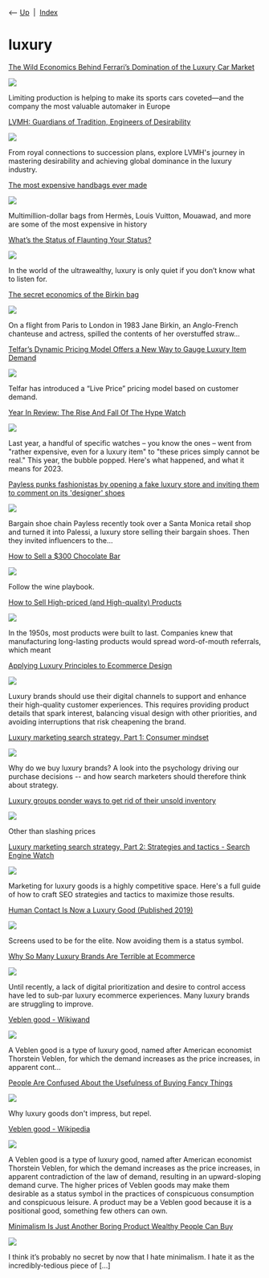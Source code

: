 <div class="nav">

⟵ [Up](index.html)  \|  [Index](index.html)

</div>

# luxury

<div class="cards">

<div class="card">

<div class="card-title">

[The Wild Economics Behind Ferrari’s Domination of the Luxury Car
Market](https://www.wsj.com/articles/the-wild-economics-behind-ferraris-domination-of-the-luxury-car-market-8427dff0)

</div>

<div class="card-image">

[![](https://images.wsj.net/im-36319211?width=1280&size=1)](https://www.wsj.com/articles/the-wild-economics-behind-ferraris-domination-of-the-luxury-car-market-8427dff0)

</div>

Limiting production is helping to make its sports cars coveted—and the
company the most valuable automaker in Europe

</div>

<div class="card">

<div class="card-title">

[LVMH: Guardians of Tradition, Engineers of
Desirability](https://quartr.com/insights/company-research/lvmh-guardians-of-tradition-engineers-of-desirability)

</div>

<div class="card-image">

[![](https://a.storyblok.com/f/182663/1200x630/71411eda35/og-image_lvmh-company-research_guardians-of-tradition-and-desirability.png/m/1200x630)](https://quartr.com/insights/company-research/lvmh-guardians-of-tradition-engineers-of-desirability)

</div>

From royal connections to succession plans, explore LVMH's journey in
mastering desirability and achieving global dominance in the luxury
industry.

</div>

<div class="card">

<div class="card-title">

[The most expensive handbags ever
made](https://qz.com/most-expensive-handbags-hermes-louis-vuitton-mouawad-1851385588)

</div>

<div class="card-image">

[![](https://i.kinja-img.com/image/upload/c_fill,h_675,pg_1,q_80,w_1200/e5c2d40e413a5e602bdf9be36f2236fb.jpg)](https://qz.com/most-expensive-handbags-hermes-louis-vuitton-mouawad-1851385588)

</div>

Multimillion-dollar bags from Hermès, Louis Vuitton, Mouawad, and more
are some of the most expensive in history

</div>

<div class="card">

<div class="card-title">

[What’s the Status of Flaunting Your
Status?](https://www.nytimes.com/2023/07/22/style/quiet-luxury-wealth-status.html)

</div>

<div class="card-image">

[![](https://static01.nyt.com/images/2023/07/23/fashion/23STATUS-cover/23STATUS-cover-largeHorizontalJumbo.jpg?year=2023&h=683&w=1024&s=f4a933f5257157ebc6c7a6a5580c2573c3930199aefc1ee538de5a6bd0d96279&k=ZQJBKqZ0VN)](https://www.nytimes.com/2023/07/22/style/quiet-luxury-wealth-status.html)

</div>

In the world of the ultrawealthy, luxury is only quiet if you don’t know
what to listen for.

</div>

<div class="card">

<div class="card-title">

[The secret economics of the Birkin
bag](https://businessday.ng/life-arts/article/the-secret-economics-of-the-birkin-bag)

</div>

<div class="card-image">

[![](https://cdn.businessday.ng/2023/07/bag-1.png)](https://businessday.ng/life-arts/article/the-secret-economics-of-the-birkin-bag)

</div>

On a flight from Paris to London in 1983 Jane Birkin, an Anglo-French
chanteuse and actress, spilled the contents of her overstuffed straw...

</div>

<div class="card">

<div class="card-title">

[Telfar’s Dynamic Pricing Model Offers a New Way to Gauge Luxury Item
Demand](https://retailwire.com/discussion/telfars-dynamic-pricing-model-offers-a-new-way-to-gauge-luxury-item-demand)

</div>

<div class="card-image">

[![](https://retailwire.com/wp-content/uploads/2023/03/3583A50D-13E1-4359-BDB2-0280FE83105C.png)](https://retailwire.com/discussion/telfars-dynamic-pricing-model-offers-a-new-way-to-gauge-luxury-item-demand)

</div>

Telfar has introduced a “Live Price” pricing model based on customer
demand.

</div>

<div class="card">

<div class="card-title">

[Year In Review: The Rise And Fall Of The Hype
Watch](https://www.hodinkee.com/articles/hype-watch-2022)

</div>

<div class="card-image">

[![](https://hodinkee.imgix.net/uploads/images/2a4557e5-6514-41de-8294-f8f51ef18021/Dec11-TheEndoftheHypeWatchAtAuction.png?ixlib=rails-1.1.0&fm=jpg&q=55&auto=format&usm=12&w=1200&h=630&fit=crop)](https://www.hodinkee.com/articles/hype-watch-2022)

</div>

Last year, a handful of specific watches – you know the ones – went from
"rather expensive, even for a luxury item" to "these prices simply
cannot be real." This year, the bubble popped. Here's what happened, and
what it means for 2023.

</div>

<div class="card">

<div class="card-title">

[Payless punks fashionistas by opening a fake luxury store and inviting
them to comment on its 'designer'
shoes](https://boingboing.net/2018/11/29/payless-punks-fashionistas-by.html/amp)

</div>

<div class="card-image">

[![](https://i0.wp.com/boingboing.net/wp-content/uploads/2018/11/Screen-Shot-2018-11-28-at-11.33.35-AM.png?fit=685%2C441&ssl=1)](https://boingboing.net/2018/11/29/payless-punks-fashionistas-by.html/amp)

</div>

Bargain shoe chain Payless recently took over a Santa Monica retail shop
and turned it into Palessi, a luxury store selling their bargain shoes.
Then they invited influencers to the…

</div>

<div class="card">

<div class="card-title">

[How to Sell a \$300 Chocolate
Bar](https://api.atlasobscura.com/articles/expensive-chocolate-ecuador-toak)

</div>

<div class="card-image">

[![](https://img.atlasobscura.com/Clt2XV0YSiQkItb8lZvRq9ZWlVm_-pNoJ7UH3F74Ifs/rt:fit/w:600/q:81/sm:1/scp:1/ar:1/aHR0cHM6Ly9hdGxh/cy1kZXYuczMuYW1h/em9uYXdzLmNvbS91/cGxvYWRzL2Fzc2V0/cy9jNjIzMmUyNmY0/N2Y1MGUwYTVfVjE1/LUlDLTJZIGJpcmQn/cyBleWUgdmlldy5q/cGc.jpg)](https://api.atlasobscura.com/articles/expensive-chocolate-ecuador-toak)

</div>

Follow the wine playbook.

</div>

<div class="card">

<div class="card-title">

[How to Sell High-priced (and High-quality)
Products](http://www.practicalecommerce.com/articles/134656-How-to-Sell-High-priced-and-High-quality-Products)

</div>

<div class="card-image">

[![](https://www.practicalecommerce.com/wp-content/uploads/2017/03/How-to-Sell-High-quality-and-Higher-priced-Products.jpg)](http://www.practicalecommerce.com/articles/134656-How-to-Sell-High-priced-and-High-quality-Products)

</div>

In the 1950s, most products were built to last. Companies knew that
manufacturing long-lasting products would spread word-of-mouth
referrals, which meant

</div>

<div class="card">

<div class="card-title">

[Applying Luxury Principles to Ecommerce
Design](https://www.nngroup.com/articles/luxury-principles-ecommerce-design)

</div>

<div class="card-image">

[![](https://media.nngroup.com/media/articles/opengraph_images/luxury_ecommerce_3_38.png)](https://www.nngroup.com/articles/luxury-principles-ecommerce-design)

</div>

Luxury brands should use their digital channels to support and enhance
their high-quality customer experiences. This requires providing product
details that spark interest, balancing visual design with other
priorities, and avoiding interruptions that risk cheapening the brand.

</div>

<div class="card">

<div class="card-title">

[Luxury marketing search strategy, Part 1: Consumer
mindset](https://www.searchenginewatch.com/2019/03/06/luxury-marketing-search-strategy-part-one)

</div>

<div class="card-image">

[![](https://www.searchenginewatch.com/wp-content/uploads/2019/03/shutterstock_1153994293.jpg)](https://www.searchenginewatch.com/2019/03/06/luxury-marketing-search-strategy-part-one)

</div>

Why do we buy luxury brands? A look into the psychology driving our
purchase decisions -- and how search marketers should therefore think
about strategy.

</div>

<div class="card">

<div class="card-title">

[Luxury groups ponder ways to get rid of their unsold
inventory](https://www.economist.com/business/2020/01/30/luxury-groups-ponder-ways-to-get-rid-of-their-unsold-inventory)

</div>

<div class="card-image">

[![](https://www.economist.com/img/b/1280/720/90/sites/default/files/20200201_WBP503.jpg)](https://www.economist.com/business/2020/01/30/luxury-groups-ponder-ways-to-get-rid-of-their-unsold-inventory)

</div>

Other than slashing prices

</div>

<div class="card">

<div class="card-title">

[Luxury marketing search strategy, Part 2: Strategies and tactics -
Search Engine
Watch](https://www.searchenginewatch.com/2019/04/03/luxury-marketing-search-part-two)

</div>

<div class="card-image">

[![](https://www.searchenginewatch.com/wp-content/uploads/2019/04/Luxury-marketing-search-strategy-series.jpg)](https://www.searchenginewatch.com/2019/04/03/luxury-marketing-search-part-two)

</div>

Marketing for luxury goods is a highly competitive space. Here's a full
guide of how to craft SEO strategies and tactics to maximize those
results.

</div>

<div class="card">

<div class="card-title">

[Human Contact Is Now a Luxury Good (Published
2019)](https://www.nytimes.com/2019/03/23/sunday-review/human-contact-luxury-screens.html)

</div>

<div class="card-image">

[![](https://static01.nyt.com/images/2019/03/25/opinion/sunday/25conversation-illo/24bowles-largeHorizontalJumbo.jpg?year=2019&h=683&w=1024&s=4b7e6b8219fe55a241ea198772512ce6d63716f57af2b16ce7ca03f13cd47441&k=ZQJBKqZ0VN)](https://www.nytimes.com/2019/03/23/sunday-review/human-contact-luxury-screens.html)

</div>

Screens used to be for the elite. Now avoiding them is a status symbol.

</div>

<div class="card">

<div class="card-title">

[Why So Many Luxury Brands Are Terrible at
Ecommerce](https://www.nngroup.com/articles/luxury-terrible-ecommerce)

</div>

<div class="card-image">

[![](https://media.nngroup.com/media/articles/opengraph_images/luxury-ecommerce-article1_22.png)](https://www.nngroup.com/articles/luxury-terrible-ecommerce)

</div>

Until recently, a lack of digital prioritization and desire to control
access have led to sub-par luxury ecommerce experiences. Many luxury
brands are struggling to improve.

</div>

<div class="card">

<div class="card-title">

[Veblen good - Wikiwand](https://www.wikiwand.com/en/Veblen_good)

</div>

<div class="card-image">

[![](https://upload.wikimedia.org/wikipedia/commons/thumb/e/e2/SC06_2006_Rolls-Royce_Phantom.jpg/320px-SC06_2006_Rolls-Royce_Phantom.jpg)](https://www.wikiwand.com/en/Veblen_good)

</div>

A Veblen good is a type of luxury good, named after American economist
Thorstein Veblen, for which the demand increases as the price increases,
in apparent cont...

</div>

<div class="card">

<div class="card-title">

[People Are Confused About the Usefulness of Buying Fancy
Things](https://getpocket.com/explore/item/people-are-confused-about-the-usefulness-of-buying-fancy-things)

</div>

<div class="card-image">

[![](https://pocket-image-cache.com/1200x/filters:format(jpg):extract_focal()/https%3A%2F%2Fcdn.theatlantic.com%2Fassets%2Fmedia%2Fimg%2Fmt%2F2018%2F09%2FGettyImages_986398492%2Flead_720_405.jpg%3Fmod%3D1538068676)](https://getpocket.com/explore/item/people-are-confused-about-the-usefulness-of-buying-fancy-things)

</div>

Why luxury goods don't impress, but repel.

</div>

<div class="card">

<div class="card-title">

[Veblen good - Wikipedia](https://en.wikipedia.org/wiki/Veblen_good)

</div>

<div class="card-image">

[![](https://upload.wikimedia.org/wikipedia/commons/e/e2/SC06_2006_Rolls-Royce_Phantom.jpg)](https://en.wikipedia.org/wiki/Veblen_good)

</div>

A Veblen good is a type of luxury good, named after American economist
Thorstein Veblen, for which the demand increases as the price increases,
in apparent contradiction of the law of demand, resulting in an
upward-sloping demand curve. The higher prices of Veblen goods may make
them desirable as a status symbol in the practices of conspicuous
consumption and conspicuous leisure. A product may be a Veblen good
because it is a positional good, something few others can own.

</div>

<div class="card">

<div class="card-title">

[Minimalism Is Just Another Boring Product Wealthy People Can
Buy](http://thefinancialdiet.com/minimalism-just-another-boring-product-wealthy-people-can-buy)

</div>

<div class="card-image">

[![](https://staging.tfdiet.com/wp-content/uploads/2017/03/sarah-dorweiler-x2Tmfd1-SgA-unsplash.jpg)](http://thefinancialdiet.com/minimalism-just-another-boring-product-wealthy-people-can-buy)

</div>

I think it’s probably no secret by now that I hate minimalism. I hate it
as the incredibly-tedious piece of \[…\]

</div>

</div>

